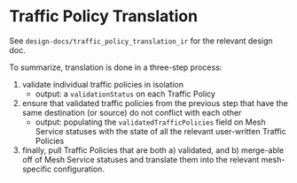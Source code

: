 # Traffic Policy Translation

See `design-docs/traffic_policy_translation_ir` for the relevant design doc.

To summarize, translation is done in a three-step process:

1. validate individual traffic policies in isolation
    - output: a `validationStatus` on each Traffic Policy
1. ensure that validated traffic policies from the previous step that have the same destination 
(or source) do not conflict with each other
    - output: populating the `validatedTrafficPolicies` field on Mesh Service statuses with the state of all the
relevant user-written Traffic Policies
1. finally, pull Traffic Policies that are both a) validated, and b) merge-able off of Mesh Service statuses and translate them
into the relevant mesh-specific configuration.
